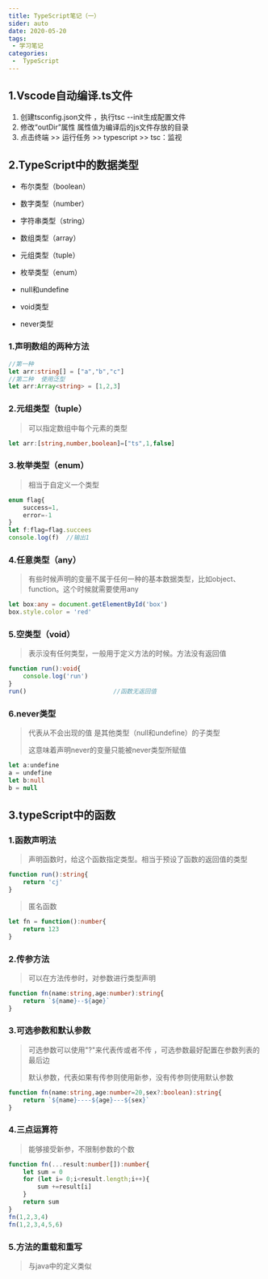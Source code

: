 ```yaml
---
title: TypeScript笔记（一）
sider: auto
date: 2020-05-20
tags:
 - 学习笔记
categories:
 -  TypeScript
---
```

## 1.Vscode自动编译.ts文件

1. 创建tsconfig.json文件  ，执行tsc --init生成配置文件
2. 修改“outDir”属性 属性值为编译后的js文件存放的目录
3. 点击终端  >>  运行任务  >>  typescript  >>  tsc：监视

## 2.TypeScript中的数据类型

+ 布尔类型（boolean）

+ 数字类型（number）
+ 字符串类型（string）
+ 数组类型（array）
+ 元组类型（tuple）
+ 枚举类型（enum）
+ null和undefine
+ void类型
+ never类型

### 1.声明数组的两种方法

```typescript
//第一种
let arr:string[] = ["a","b","c"]
//第二种  使用泛型
let arr:Array<string> = [1,2,3]
```



### 2.元组类型（tuple）

> 可以指定数组中每个元素的类型

```typescript
let arr:[string,number,boolean]=["ts",1,false]
```

### 3.枚举类型（enum）

>相当于自定义一个类型

```typescript
enum flag{
    success=1,
    error=-1
}
let f:flag=flag.succees  
console.log(f)  //输出1
```

### 4.任意类型（any）

> 有些时候声明的变量不属于任何一种的基本数据类型，比如object、function。这个时候就需要使用any

```typescript
let box:any = document.getElementById('box')
box.style.color = 'red'
```

### 5.空类型（void）

> 表示没有任何类型，一般用于定义方法的时候。方法没有返回值

```typescript
function run():void{
    console.log('run')
}
run()                        //函数无返回值
```

### 6.never类型

> 代表从不会出现的值  是其他类型（null和undefine）的子类型
>
> 这意味着声明never的变量只能被never类型所赋值

```typescript
let a:undefine
a = undefine
let b:null
b = null
```

## 3.typeScript中的函数

### 1.函数声明法

> 声明函数时，给这个函数指定类型。相当于预设了函数的返回值的类型

```typescript
function run():string{
    return 'cj'
}
```

> 匿名函数

```typescript
let fn = function():number{
    return 123
}
```

### 2.传参方法

> 可以在方法传参时，对参数进行类型声明

```typescript
function fn(name:string,age:number):string{
    return `${name}--${age}`
}
```

### 3.可选参数和默认参数

> 可选参数可以使用"?"来代表传或者不传 ，可选参数最好配置在参数列表的最后边
>
> 默认参数，代表如果有传参则使用新参，没有传参则使用默认参数

```typescript
function fn(name:string,age:number=20,sex?:boolean):string{
    return `${name}----${age}---${sex}`
}
```

### 4.三点运算符

> 能够接受新参，不限制参数的个数

```typescript
function fn(...result:number[]):number{
    let sum = 0 
    for (let i= 0;i<result.length;i++){
        sum +=result[i]
    }
    return sum
}
fn(1,2,3,4)
fn(1,2,3,4,5,6)
```

### 5.方法的重载和重写

> 与java中的定义类似